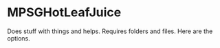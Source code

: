 # MPSGHotLeafJuice
Does stuff with things and helps. Requires folders and files. Here are the options.
